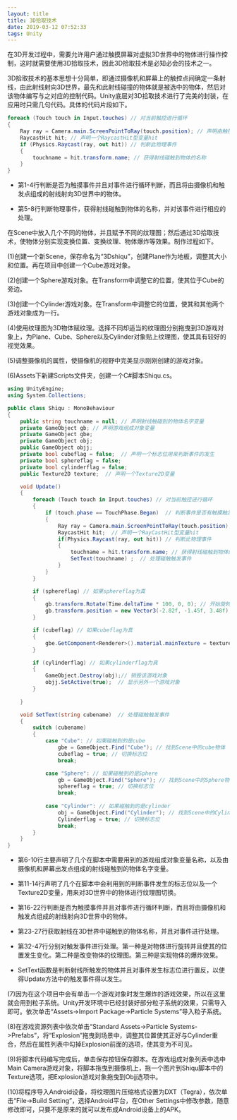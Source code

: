 ```yaml
---
layout: title
title: 3D拾取技术
date: 2019-03-12 07:52:33
tags: Unity
---
```

在3D开发过程中，需要允许用户通过触摸屏幕对虚拟3D世界中的物体进行操作控制，这时就需要使用3D拾取技术，因此3D拾取技术是必知必会的技术之一。

<!--more-->

3D拾取技术的基本思想十分简单，即通过摄像机和屏幕上的触控点间确定一条射线，由此射线射向3D世界，最先和此射线碰撞的物体就是被选中的物体，然后对该物体编写与之对应的控制代码。Unity底层对3D拾取技术进行了完美的封装，在应用时只需几句代码。具体的代码片段如下。
```cs
foreach (Touch touch in Input.touches) // 对当前触控进行循环
{
    Ray ray = Camera.main.ScreenPointToRay(touch.position); // 声明由触控点和摄像机组成的射线
    RaycastHit hit; // 声明一个RaycastHit型变量hit
    if (Physics.Raycast(ray, out hit)) // 判断此物理事件
    {
        touchname = hit.transform.name; // 获得射线碰触到物体的名称
    }
}
```
* 第1-4行判断是否为触摸事件并且对事件进行循环判断，而且将由摄像机和触发点组成的射线射向3D世界中的物体。
                
* 第5-8行判断物理事件，获得射线碰触到物体的名称，并对该事件进行相应的处理。
                
在Scene中放入几个不同的物体，并且赋予不同的纹理图；然后通过3D拾取技术，使物体分别实现变换位置、变换纹理、物体爆炸等效果。制作过程如下。
                
(1)创建一个新Scene，保存命名为“3Dshiqu”，创建Plane作为地板，调整其大小和位置。再在项目中创建一个Cube游戏对象。

(2)创建一个Sphere游戏对象。在Transform中调整它的位置，使其位于Cube的旁边。

(3)创建一个Cylinder游戏对象。在Transform中调整它的位置，使其和其他两个游戏对象成为一行。

(4)使用纹理图为3D物体赋纹理。选择不同却适当的纹理图分别拖曳到3D游戏对象上，为Plane、Cube、Sphere以及Cylinder对象贴上纹理图，使其具有较好的视觉效果。

(5)调整摄像机的属性，使摄像机的视野中完美显示刚刚创建的游戏对象。

(6)Assets下新建Scripts文件夹，创建一个C#脚本Shiqu.cs。
```cs
using UnityEngine;
using System.Collections;

public class Shiqu : MonoBehaviour
{
	public string touchname = null; // 声明射线触碰到的物体名字变量
	private GameObject gb; // 声明游戏组成对象变量
	private GameObject gbe;
	private GameObject obj;
	public GameObject objj;
	private bool cubeflag = false;  // 声明一个标志位用来判断事件的发生
	private bool sphereflag = false;
	private bool cylinderflag = false;
	public Texture2D texture;  // 声明一个Texture2D变量

	void Update()
	{
		foreach (Touch touch in Input.touches) // 对当前触控进行循环
		{ 
			if (touch.phase == TouchPhase.Began)  // 判断事件是否有触摸触发
			{  
				Ray ray = Camera.main.ScreenPointToRay(touch.position); // 声明由触控点和摄像机连射线
				RaycastHit hit;  // 声明一个RayCastHit型变量hit
				if(Physics.Raycast(ray, out hit)) // 判断此物理事件
				{ 
					touchname = hit.transform.name; // 获得射线碰触到物体的名称
					SetText(touchname) ;  // 处理碰触触发事件
				}
			}
		}

		if (sphereflag) // 如果sphereflag为真
		{
			gb.transform.Rotate(Time.deltaTime * 100, 0, 0); // 开始旋转物体
			gb.transform.position = new Vector3(-2.82f, -1.45f, 3.48f); // 使物体位置发生移动
		}

		if (cubeflag) // 如果cubeflag为真 
		{  
			gbe.GetComponent<Renderer>().material.mainTexture = texture;//改变物体的纹理图
		}

		if (cylinderflag) // 如果cylinderflag为真
		{
			GameObject.Destroy(obj);// 销毁该游戏对象
			objj.SetActive(true);  // 显示另外一个游戏对象
		} 
		
	}

	void SetText(string cubename)  // 处理碰触触发事件
	{
		switch (cubename)
		{ 
			case "Cube": // 如果碰触到的是cube
				gbe = GameObject.Find("Cube"); // 找到Scene中的cube物体
				cubeflag = true; // 切换标志位
				break;

			case "Sphere": // 如果碰触到的是Sphere
				gb = GameObject.Find("Sphere"); // 找到Scene中的Sphere物体
				sphereflag = true; // 切换标志位
				break;
			
			case "Cylinder": // 如果碰触到的是cylinder
				obj = GameObject.Find("Cylinder"); // 找到Scene中的Cylinder物体
				Cylinderflag = true; // 切换标志位
				break; 
		}
	}
}
```
* 第6-10行主要声明了几个在脚本中需要用到的游戏组成对象变量名称，以及由摄像机和屏幕出发点组成的射线碰触到的物体名字变量。

* 第11-14行声明了几个在脚本中会利用到的判断事件发生的标志位以及一个Texture2D变量，用来对3D世界中的物体进行纹理图切换。

* 第16-22行判断是否为触摸事件并且对事件进行循环判断，而且将由摄像机和触发点组成的射线射向3D世界中的物体。

* 第23-27行获取射线在3D世界中碰触到的物体名称，并且对事件进行处理。

* 第32-47行分别对触发事件进行处理。第一种是对物体进行旋转并且使其的位置发生变化。第二种是改变物体的纹理图。第三种是实现物体的爆炸效果。

* SetText函数是判断射线所触发的物体并且对事件发生标志位进行置反，以使得Update方法中的触发事件得以发生。

(7)因为在这个项目中会有单击一个游戏对象时发生爆炸的游戏效果，所以在这里就会用到粒子系统。Unity开发环境中已经封装好部分粒子系统的效果，只需导入即可。依次单击“Assets->Import Package->Particle Systems”导入粒子系统。

(8)在游戏资源列表中依次单击“Standard Assets->Particle Systems->Prefabs”，将“Explosion”拖曳到场景中，调整其位置使其正好与Cylinder重合，然后在属性列表中勾掉Explosion前面的选项，使其变为不可见。

(9)将脚本代码编写完成后，单击保存按钮保存脚本。在游戏组成对象列表中选中Main Camera游戏对象，将脚本拖曳到摄像机上，拖一个图片到Shiqu脚本中的Texture选项，把Explosion游戏对象拖曳到Objj选项中。

(10)将程序导入Android设备，将纹理图片压缩格式设置为DXT（Tegra），依次单击“File->Build  Setting”，选择Android平台，在Other Settings中修改参数，随意修改即可，只要不是原来的就可以发布成Android设备上的APK。